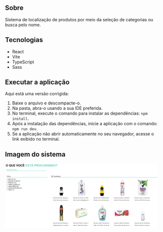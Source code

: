 ## Sobre

Sistema de localização de produtos por meio da seleção de categorias ou busca pelo nome.

## Tecnologias
- React
- Vite
- TypeScript
- Sass


## Executar a aplicação

Aqui está uma versão corrigida:

1. Baixe o arquivo e descompacte-o.
2. Na pasta, abra-o usando a sua IDE preferida.
3. No terminal, execute o comando para instalar as dependências: `npm install`.
4. Após a instalação das dependências, inicie a aplicação com o comando: `npm run dev`.
5. Se a aplicação não abrir automaticamente no seu navegador, acesse o link exibido no terminal.

## Imagem do sistema
<img src="image/Imagem_sistema.png">
